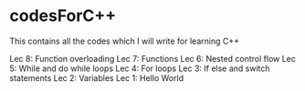 # codesForC++
This contains all the codes which I will write for learning C++

Lec 8: Function overloading
Lec 7: Functions
Lec 6: Nested control flow
Lec 5: While and do while loops
Lec 4: For loops
Lec 3: If else and switch statements
Lec 2: Variables
Lec 1: Hello World
